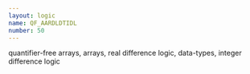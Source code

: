 ```yaml
---
layout: logic
name: QF_AARDLDTIDL
number: 50
---
```

quantifier-free arrays, arrays, real difference logic, data-types, integer difference logic